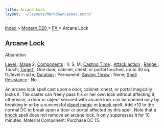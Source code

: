 ```yaml
---
title: Arcane Lock
layout: '~/layouts/MarkdownLayout.astro'
---
```


[ Index ](/) > [ Modern D20 ](/modern.d20.srd) > [ FX ](/modern.d20.srd/fx) > Arcane Lock

##  Arcane Lock

Abjuration

[ Level ](/modern.d20.srd/fx/level) : [ Mage](/modern.d20.srd/classes/advanced/mage) 2; [ Components](/modern.d20.srd/fx/components) : V, S, M; [ Casting Time](/modern.d20.srd/fx/casting.time) : [ Attack action](/modern.d20.srd/combat/attack.actions) ; [ Range ](/modern.d20.srd/fx/range)
: Touch; [ Target ](/modern.d20.srd/fx/target) : One door, cabinet, chest, or
portal touched, up to 30 sq. ft./level in size; [ Duration](/modern.d20.srd/fx/duration) : Permanent; [ Saving Throw](/modern.d20.srd/basics/saving.throws) : None; [ Spell Resistance](/modern.d20.srd/special.abilities/spell.resistance) : No

An arcane lock spell cast upon a door, cabinet, chest, or portal magically
locks it. The caster can freely pass his or her own lock without affecting it;
otherwise, a door or object secured with arcane lock can be opened only by
breaking in or by a successful [ dispel magic](/modern.d20.srd/fx/dispel.magic) or [ knock ](/modern.d20.srd/fx/knock)
spell. Add +10 to the normal DC to break open a door or portal affected by
this spell. Note that a [ knock ](/modern.d20.srd/fx/knock) spell does not
remove an arcane lock. It only suppresses it for 10 minutes. Material
Component: Purchase DC 15.

